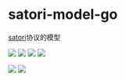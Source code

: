 # satori-model-go
[satori](https://satori.js.org/zh-CN/)协议的模型

[![](https://img.shields.io/github/license/satori-protocol-go/satori-model-go.svg?logo=github)](./LICENSE)
[![](https://img.shields.io/github/stars/satori-protocol-go/satori-model-go.svg?logo=github)](https://github.com/satori-protocol-go/satori-model-go/stargazers)
[![](https://img.shields.io/github/forks/satori-protocol-go/satori-model-go.svg?logo=github)](https://github.com/satori-protocol-go/satori-model-go/network/members)
[![](https://img.shields.io/github/contributors/satori-protocol-go/satori-model-go.svg?logo=github)](https://github.com/satori-protocol-go/satori-model-go/graphs/contributors)

[![](https://img.shields.io/github/commit-activity/m/satori-protocol-go/satori-model-go?logo=github)](https://github.com/satori-protocol-go/satori-model-go/graphs/commit-activity)
[![](https://img.shields.io/github/last-commit/satori-protocol-go/satori-model-go.svg?logo=github)](https://github.com/satori-protocol-go/satori-model-go/commits)

